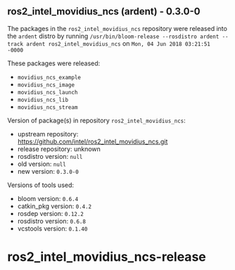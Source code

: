 ## ros2_intel_movidius_ncs (ardent) - 0.3.0-0

The packages in the `ros2_intel_movidius_ncs` repository were released into the `ardent` distro by running `/usr/bin/bloom-release --rosdistro ardent --track ardent ros2_intel_movidius_ncs` on `Mon, 04 Jun 2018 03:21:51 -0000`

These packages were released:
- `movidius_ncs_example`
- `movidius_ncs_image`
- `movidius_ncs_launch`
- `movidius_ncs_lib`
- `movidius_ncs_stream`

Version of package(s) in repository `ros2_intel_movidius_ncs`:

- upstream repository: https://github.com/intel/ros2_intel_movidius_ncs.git
- release repository: unknown
- rosdistro version: `null`
- old version: `null`
- new version: `0.3.0-0`

Versions of tools used:

- bloom version: `0.6.4`
- catkin_pkg version: `0.4.2`
- rosdep version: `0.12.2`
- rosdistro version: `0.6.8`
- vcstools version: `0.1.40`


# ros2_intel_movidius_ncs-release